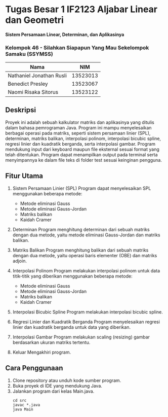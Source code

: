 # Tugas Besar 1 IF2123 Aljabar Linear dan Geometri
#### Sistem Persamaan Linear, Determinan, dan Aplikasinya

### Kelompok 46 - Silahkan Siapapun Yang Mau Sekelompok Samaku (SSYMSS)
| Nama | NIM |
|----------|----------|
| Nathaniel Jonathan Rusli | 13523013 |
| Benedict Presley | 13523067 | 
| Naomi Risaka Sitorus | 13523122 | 

## Deskripsi
Proyek ini adalah sebuah kalkulator matriks dan aplikasinya yang ditulis dalam bahasa pemrograman Java. Program ini mampu menyelesaikan berbagai operasi pada matriks, seperti sistem persamaan linier (SPL), determinan, matriks balikan, interpolasi polinom, interpolasi bicubic spline, regresi linier dan kuadratik berganda, serta interpolasi gambar. Program mendukung input dari keyboard maupun file eksternal sesuai format yang telah ditentukan. Program dapat menampilkan output pada terminal serta menyimpannya ke dalam file teks di folder test sesuai keinginan pengguna.

## Fitur Utama
1. Sistem Persamaan Linier (SPL)
   Program dapat menyelesaikan SPL menggunakan beberapa metode:
   - Metode eliminasi Gauss
   - Metode eliminasi Gauss-Jordan
   - Matriks balikan
   - Kaidah Cramer
     
2. Determinan
   Program menghitung determinan dari sebuah matriks dengan dua metode, yaitu metode eliminasi Gauss-Jordan dan matriks balikan.

3. Matriks Balikan
   Program menghitung balikan dari sebuah matriks dengan dua metode, yaitu operasi baris elementer (OBE) dan matriks adjoin.

4. Interpolasi Polinom
   Program melakukan interpolasi polinom untuk data titik-titik yang diberikan menggunakan beberapa metode:
   - Metode eliminasi Gauss
   - Metode eliminasi Gauss-Jordan
   - Matriks balikan
   - Kaidah Cramer
     
5. Interpolasi Bicubic Spline
   Program melakukan interpolasi bicubic spline.

6. Regresi Linier dan Kuadratik Berganda
   Program menyelesaikan regresi linier dan kuadratik berganda untuk data yang diberikan.

7. Interpolasi Gambar
   Program melakukan scaling (resizing) gambar berdasarkan ukuran matriks tertentu.

9. Keluar
   Mengakhiri program.

## Cara Penggunaan
1. Clone repository atau unduh kode sumber program.
2. Buka proyek di IDE yang mendukung Java.
3. Jalankan program dari kelas Main.java.
   ```
   cd src
   javac *.java
   java Main
